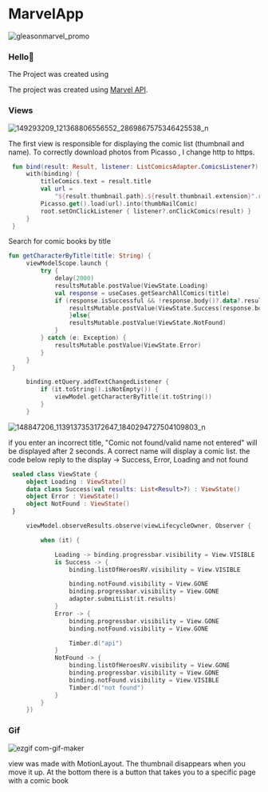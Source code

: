 # MarvelApp

![gleasonmarvel_promo](https://user-images.githubusercontent.com/75754448/107693724-cc24b880-6cae-11eb-98ff-4d0a95e39f6e.jpg)

### Hello👋

The Project was created using

The project was created using [Marvel API](https://developer.marvel.com/). 

### Views
![149293209_121368806556552_2869867575346425538_n](https://user-images.githubusercontent.com/75754448/107694803-13f80f80-6cb0-11eb-9d7e-3518ecfb829a.jpg)

The first view is responsible for displaying the comic list (thumbnail and name). To correctly download photos
from Picasso , I change http to https.

   ```Kotlin
    fun bind(result: Result, listener: ListComicsAdapter.ComicsListener?) {
        with(binding) {
            titleComics.text = result.title
            val url =
                "${result.thumbnail.path}.${result.thumbnail.extension}".replace("http", "https")
            Picasso.get().load(url).into(thumbNailComic)
            root.setOnClickListener { listener?.onClickComics(result) }
        }
    }
```
    
Search for comic books by title

   ```Kotlin
fun getCharacterByTitle(title: String) {
        viewModelScope.launch {
            try {
                delay(2000)
                resultsMutable.postValue(ViewState.Loading)
                val response = useCases.getSearchAllComics(title)
                if (response.isSuccessful && !response.body()?.data?.results.isNullOrEmpty() ) {
                    resultsMutable.postValue(ViewState.Success(response.body()?.data?.results))
                    }else{
                    resultsMutable.postValue(ViewState.NotFound)
                }
            } catch (e: Exception) {
                resultsMutable.postValue(ViewState.Error)
            }
        }
    }
```
      
   ```Kotlin
        binding.etQuery.addTextChangedListener {
            if (it.toString().isNotEmpty()) {
                viewModel.getCharacterByTitle(it.toString())
            }
        }
```

![148847206_1139137353172647_1840294727504109803_n](https://user-images.githubusercontent.com/75754448/107707675-883bae80-6cc2-11eb-9e30-5b319dd8ed6b.jpg)


if you enter an incorrect title, "Comic not found/valid name not entered" will be displayed after 2 seconds. A correct name will display a comic list.
the code below reply to the display -> Success, Error, Loading and not found

   ```Kotlin
    sealed class ViewState {
        object Loading : ViewState()
        data class Success(val results: List<Result>?) : ViewState()
        object Error : ViewState()
        object NotFound : ViewState()
    }
```

   ```Kotlin
        viewModel.observeResults.observe(viewLifecycleOwner, Observer {

            when (it) {

                Loading -> binding.progressbar.visibility = View.VISIBLE
                is Success -> {
                    binding.listOfHeroesRV.visibility = View.VISIBLE

                    binding.notFound.visibility = View.GONE
                    binding.progressbar.visibility = View.GONE
                    adapter.submitList(it.results)
                }
                Error -> {
                    binding.progressbar.visibility = View.GONE
                    binding.notFound.visibility = View.GONE

                    Timber.d("api")
                }
                NotFound -> {
                    binding.listOfHeroesRV.visibility = View.GONE
                    binding.progressbar.visibility = View.GONE
                    binding.notFound.visibility = View.VISIBLE
                    Timber.d("not found")
                }
            }
        })
```

### Gif
![ezgif com-gif-maker](https://user-images.githubusercontent.com/75754448/107709874-3f85f480-6cc6-11eb-9910-aa641947c541.gif)

view was made with MotionLayout. The thumbnail disappears when you move it up. At the bottom there is a button that takes you to a specific page with a comic book




